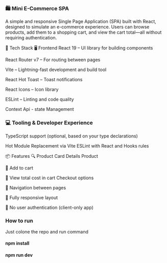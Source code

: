 
### 🛍️ Mini E-Commerce SPA
A simple and responsive Single Page Application (SPA) built with React, designed to simulate an e-commerce experience. Users can browse products, add them to a shopping cart, and view the cart total—all without requiring authentication.

🚀 Tech Stack
🖥️ Frontend
React 19 – UI library for building components

React Router v7 – For routing between pages

Vite – Lightning-fast development and build tool

React Hot Toast – Toast notifications

React Icons – Icon library

ESLint – Linting and code quality

Context Api -  state Management

### 💻 Tooling & Developer Experience
TypeScript support (optional, based on your type declarations)

Hot Module Replacement via Vite
ESLint with React and Hooks rules

📦 Features
🔍 Product Card
   Details Product

🛒 Add to cart

🧮 View total cost in cart
    Checkout options

🧭 Navigation between pages

📱 Fully responsive layout

🚫 No user authentication (client-only app)


### How to run 
Just colone the repo and run command 
#### npm install 
#### npm run dev